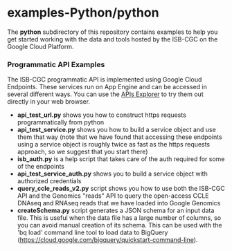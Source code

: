 # examples-Python/python
The **python** subdirectory of this repository contains examples to help you get started working with the data and tools hosted by the ISB-CGC on the Google Cloud Platform.

### Programmatic API Examples
The ISB-CGC programmatic API is implemented using Google Cloud Endpoints.  These services run on App Engine and can be accessed in several different ways.  You can use the [APIs Explorer](https://apis-explorer.appspot.com/apis-explorer/?base=https://api-dot-isb-cgc.appspot.com/_ah/api#p/) to try them out directly in your web browser.  
  *  **api_test_url.py** shows you how to construct https requests programmatically from python
  *  **api_test_service.py** shows you how to build a service object and use them that way  (note that we have found that accessing these endpoints using a service object is roughly twice as fast as the https requests approach, so we suggest that you start there)
  *  **isb_auth.py** is a help script that takes care of the auth required for some of the endpoints
  *  **api_test_service_auth.py** shows you to build a service object with authorized credentials
  *  **query_ccle_reads_v2.py** script shows you how to use both the ISB-CGC API and the Genomics "reads" API to query the open-access CCLE DNAseq and RNAseq reads that we have loaded into Google Genomics
  *  **createSchema.py** script generates a JSON schema for an input data file. This is useful when the data file has a large number of columns, so you can avoid manual creation of its schema. This can be used with the 'bq load' command line tool to load data to BigQuery (https://cloud.google.com/bigquery/quickstart-command-line).
